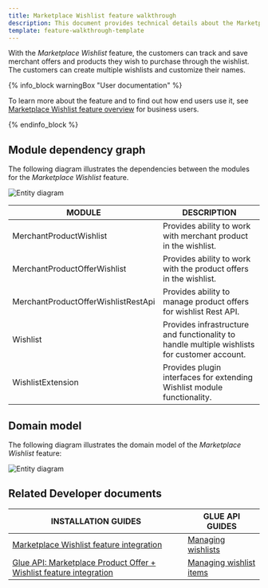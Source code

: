 ```yaml
---
title: Marketplace Wishlist feature walkthrough
description: This document provides technical details about the Marketplace Wishlist feature.
template: feature-walkthrough-template
---
```


With the *Marketplace Wishlist* feature, the customers can track and save merchant offers and products they wish to purchase through the wishlist. The customers can create multiple wishlists and customize their names.

{% info_block warningBox "User documentation" %}

To learn more about the feature and to find out how end users use it, see [Marketplace Wishlist feature overview](/docs/marketplace/user/features/{{page.version}}/marketplace-wishlist-feature-overview.html) for business users.

{% endinfo_block %}

## Module dependency graph

The following diagram illustrates the dependencies between the modules for the *Marketplace Wishlist* feature.

![Entity diagram](https://confluence-connect.gliffy.net/embed/image/e7a2ef43-7eb8-435a-870b-d8012fe8bd07.png?utm_medium=live&utm_source=confluence)

| MODULE     | DESCRIPTION                |
|------------|----------------------------|
| MerchantProductWishlist | Provides ability to work with merchant product in the wishlist. |
| MerchantProductOfferWishlist | Provides ability to work with the product offers in the wishlist. |
| MerchantProductOfferWishlistRestApi | Provides ability to manage product offers for wishlist Rest API. |
| Wishlist | Provides infrastructure and functionality to handle multiple wishlists for customer account. |
| WishlistExtension | Provides plugin interfaces for extending Wishlist module functionality. |

## Domain model

The following diagram illustrates the domain model of the *Marketplace Wishlist* feature:

![Entity diagram](https://confluence-connect.gliffy.net/embed/image/6d5e9f9f-f841-4877-bf65-7fdd38d6d49b.png?utm_medium=live&utm_source=confluence)

## Related Developer documents

| INSTALLATION GUIDES | GLUE API GUIDES  |
| ------------- | -------------- |
| [Marketplace Wishlist feature integration](/docs/marketplace/dev/feature-integration-guides/{{page.version}}/marketplace-wishlist-feature-integration.html) | [Managing wishlists](/docs/marketplace/dev/glue-api-guides/{{page.version}}/wishlists/managing-wishlists.html)
| [Glue API: Marketplace Product Offer + Wishlist feature integration](/docs/marketplace/dev/feature-integration-guides/{{page.version}}/glue/marketplace-product-offer-wishlist-feature-integration.html) | [Managing wishlist items](/docs/pbc/all/shopping-list-and-wishlist/{{site.version}}/base-shop/manage-using-glue-api/glue-api-manage-wishlist-items.html) |
